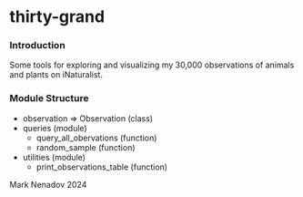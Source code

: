 # thirty-grand

### Introduction

Some tools for exploring and visualizing my 30,000 observations of animals and plants on iNaturalist.

### Module Structure

- observation => Observation (class)
- queries (module)
    - query_all_obervations (function)
    - random_sample (function)
- utilities (module)
  - print_observations_table (function)

Mark Nenadov
2024
